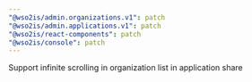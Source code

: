 ```yaml
---
"@wso2is/admin.organizations.v1": patch
"@wso2is/admin.applications.v1": patch
"@wso2is/react-components": patch
"@wso2is/console": patch
---
```


Support infinite scrolling in organization list in application share
